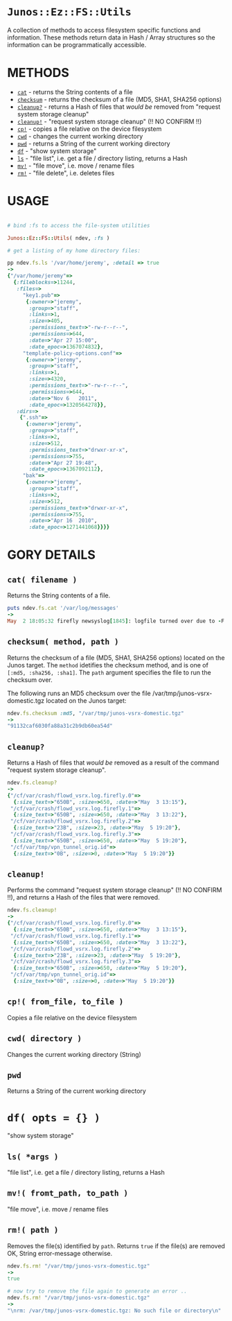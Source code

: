 # `Junos::Ez::FS::Utils`

A collection of methods to access filesystem specific functions and information. These methods return data in 
Hash / Array structures so the information can be programmatically accessible.

# METHODS

  - [`cat`](#cat) - returns the String contents of a file
  - [`checksum`](#checksum) - returns the checksum of a file (MD5, SHA1, SHA256 options)
  - [`cleanup?`](#cleanup_check) - returns a Hash of files that *would be* removed from "request system storage cleanup"
  - [`cleanup!`](#cleanup) - "request system storage cleanup" (!! NO CONFIRM !!)
  - [`cp!`](#cp) - copies a file relative on the device filesystem
  - [`cwd`](#cwd) - changes the current working directory
  - [`pwd`](#pwd) - returns a String of the current working directory
  - [`df`](#df) - "show system storage"
  - [`ls`](#ls) - "file list", i.e. get a file / directory listing, returns a Hash
  - [`mv!`](#mv) - "file move", i.e. move / rename files
  - [`rm!`](#rm) - "file delete", i.e. deletes files

# USAGE
```ruby

# bind :fs to access the file-system utilities

Junos::Ez::FS::Utils( ndev, :fs )

# get a listing of my home directory files:

pp ndev.fs.ls '/var/home/jeremy', :detail => true
->
{"/var/home/jeremy"=>
  {:fileblocks=>11244,
   :files=>
     "key1.pub"=>
      {:owner=>"jeremy",
       :group=>"staff",
       :links=>1,
       :size=>405,
       :permissions_text=>"-rw-r--r--",
       :permissions=>644,
       :date=>"Apr 27 15:00",
       :date_epoc=>1367074832}, 
     "template-policy-options.conf"=>
      {:owner=>"jeremy",
       :group=>"staff",
       :links=>1,
       :size=>4320,
       :permissions_text=>"-rw-r--r--",
       :permissions=>644,
       :date=>"Nov 6   2011",
       :date_epoc=>1320564278}},
   :dirs=>
    {".ssh"=>
      {:owner=>"jeremy",
       :group=>"staff",
       :links=>2,
       :size=>512,
       :permissions_text=>"drwxr-xr-x",
       :permissions=>755,
       :date=>"Apr 27 19:48",
       :date_epoc=>1367092112},
     "bak"=>
      {:owner=>"jeremy",
       :group=>"staff",
       :links=>2,
       :size=>512,
       :permissions_text=>"drwxr-xr-x",
       :permissions=>755,
       :date=>"Apr 16  2010",
       :date_epoc=>1271441068}}}}
```



# GORY DETAILS

## `cat( filename )` <a name="cat"> 
Returns the String contents of a file.
```ruby
puts ndev.fs.cat '/var/log/messages'
->
May  2 18:05:32 firefly newsyslog[1845]: logfile turned over due to -F request
```

## `checksum( method, path )` <a name="checksum">
Returns the checksum of a file (MD5, SHA1, SHA256 options) located on the Junos target.  The `method` idetifies the checksum method, and is one of `[:md5, :sha256, :sha1]`.  The `path` argument specifies the file to run the checksum over. 

The following runs an MD5 checksum over the file /var/tmp/junos-vsrx-domestic.tgz located on the Junos target:
```ruby
ndev.fs.checksum :md5, "/var/tmp/junos-vsrx-domestic.tgz"
-> 
"91132caf6030fa88a31c2b9db60ea54d"
```
  
## `cleanup?` <a name="cleanup_check"> 
Returns a Hash of files that *would be* removed as a result of the command "request system storage cleanup".
```ruby
ndev.fs.cleanup?
-> 
{"/cf/var/crash/flowd_vsrx.log.firefly.0"=>
  {:size_text=>"650B", :size=>650, :date=>"May  3 13:15"},
 "/cf/var/crash/flowd_vsrx.log.firefly.1"=>
  {:size_text=>"650B", :size=>650, :date=>"May  3 13:22"},
 "/cf/var/crash/flowd_vsrx.log.firefly.2"=>
  {:size_text=>"23B", :size=>23, :date=>"May  5 19:20"},
 "/cf/var/crash/flowd_vsrx.log.firefly.3"=>
  {:size_text=>"650B", :size=>650, :date=>"May  5 19:20"},
 "/cf/var/tmp/vpn_tunnel_orig.id"=>
  {:size_text=>"0B", :size=>0, :date=>"May  5 19:20"}}
```

## `cleanup!` <a name="cleanup">
Performs the command "request system storage cleanup" (!! NO CONFIRM !!), and returns a Hash of the files that were removed.
```ruby
ndev.fs.cleanup!
-> 
{"/cf/var/crash/flowd_vsrx.log.firefly.0"=>
  {:size_text=>"650B", :size=>650, :date=>"May  3 13:15"},
 "/cf/var/crash/flowd_vsrx.log.firefly.1"=>
  {:size_text=>"650B", :size=>650, :date=>"May  3 13:22"},
 "/cf/var/crash/flowd_vsrx.log.firefly.2"=>
  {:size_text=>"23B", :size=>23, :date=>"May  5 19:20"},
 "/cf/var/crash/flowd_vsrx.log.firefly.3"=>
  {:size_text=>"650B", :size=>650, :date=>"May  5 19:20"},
 "/cf/var/tmp/vpn_tunnel_orig.id"=>
  {:size_text=>"0B", :size=>0, :date=>"May  5 19:20"}}
```

## `cp!( from_file, to_file )` <a name="cp">
Copies a file relative on the device filesystem

## `cwd( directory )` <a name="cwd">
Changes the current working directory (String)

## `pwd` 
Returns a String of the current working directory

# `df( opts = {} )` <a name="df"> 
"show system storage"

## `ls( *args )` <a name="ls">
"file list", i.e. get a file / directory listing, returns a Hash

## `mv!( fromt_path, to_path )` <a name="mv"> 
"file move", i.e. move / rename files

## `rm!( path )` <a name="rm"> 
Removes the file(s) identified by `path`.  Returns `true` if the file(s) are removed OK, String error-message otherwise.
```ruby
ndev.fs.rm! "/var/tmp/junos-vsrx-domestic.tgz"
-> 
true

# now try to remove the file again to generate an error ..
ndev.fs.rm! "/var/tmp/junos-vsrx-domestic.tgz"
-> 
"\nrm: /var/tmp/junos-vsrx-domestic.tgz: No such file or directory\n"
```


